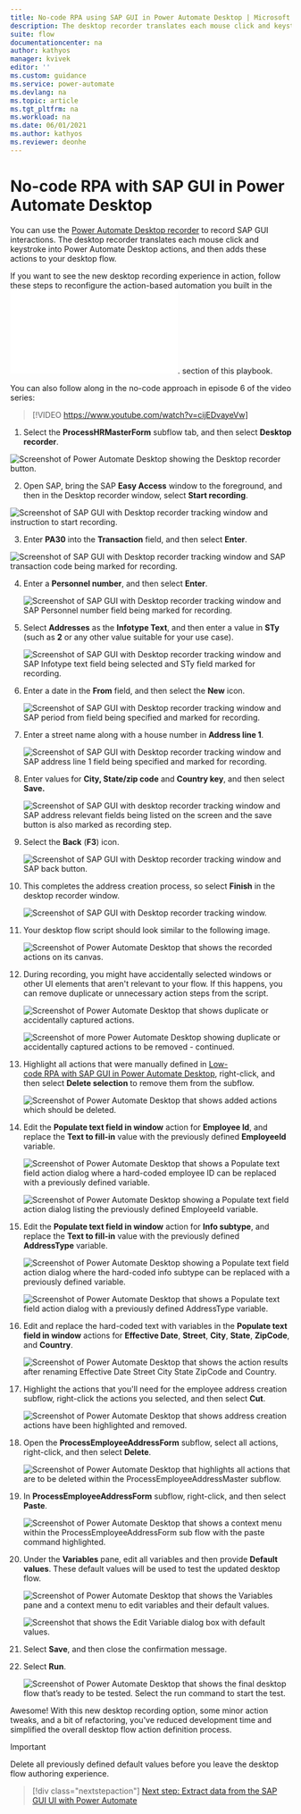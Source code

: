 ```yaml
---
title: No-code RPA using SAP GUI in Power Automate Desktop | Microsoft Docs
description: The desktop recorder translates each mouse click and keystroke into Power Automate Desktop actions and adds them to your desktop flow. 
suite: flow
documentationcenter: na
author: kathyos
manager: kvivek
editor: ''
ms.custom: guidance
ms.service: power-automate
ms.devlang: na
ms.topic: article
ms.tgt_pltfrm: na
ms.workload: na
ms.date: 06/01/2021
ms.author: kathyos
ms.reviewer: deonhe
---
```


# No-code RPA with SAP GUI in Power Automate Desktop  

You can use the [Power Automate Desktop recorder](../../desktop-flows/recording-flow.md) to record SAP GUI interactions. The desktop recorder translates each mouse click and keystroke into Power Automate Desktop actions, and then adds these actions to your desktop flow.

If you want to see the new desktop recording experience in action, follow these steps to reconfigure the action-based automation you built in the ![Low-code RPA with SAP GUI in Power Automate Desktop](action-based-SAP-GUI-automation-manually-overview.md).<!--note from editor: Please check that this link goes where it should.--> section of this playbook.

You can also follow along in the no-code approach in episode 6 of the video series:

> [!VIDEO https://www.youtube.com/watch?v=cijEDvayeVw]

1.  Select the **ProcessHRMasterForm** subflow tab, and then select **Desktop recorder**.

   ![Screenshot of Power Automate Desktop showing the Desktop recorder button.](media/desktop-recorder-button.png)

2.  Open SAP, bring the SAP **Easy Access** window to the foreground, and then in the Desktop recorder window, select **Start recording**. 

   ![Screenshot of SAP GUI with Desktop recorder tracking window and instruction to start recording.](media/desktop-recorder-tracking-window-start-recording.png)

3.  Enter **PA30** into the **Transaction** field, and then select **Enter**.
 
  ![Screenshot of SAP GUI with Desktop recorder tracking window and SAP transaction code being marked for recording.](media/desktop-recorder-tracking-with-SAP-transaction-code.png)

4. Enter a **Personnel number**, and then select **Enter**.

   ![Screenshot of SAP GUI with Desktop recorder tracking window and SAP Personnel number field being marked for recording.](media/desktop-recorder-tracking-with-SAP-personnel-no.png)

5. Select **Addresses** as the **Infotype Text**, and then enter a value in **STy** (such as **2** or any other value suitable for your use case).

   ![Screenshot of SAP GUI with Desktop recorder tracking window and SAP Infotype text field being selected and STy field marked for recording.](media/desktop-recorder-tracking-with-SAP-infotype.png)

6. Enter a date in the **From** field, and then select the **New** icon.

   ![Screenshot of SAP GUI with Desktop recorder tracking window and SAP period from field being specified and marked for recording.](media/desktop-recorder-tracking-with-SAP-period-from.png)

7. Enter a street name along with a house number in **Address line 1**.

   ![Screenshot of SAP GUI with Desktop recorder tracking window and SAP address line 1 field being specified and marked for recording.](media/desktop-recorder-tracking-with-SAP-address-line.png)

8. Enter values for **City, State/zip code** and **Country key**, and then select **Save.**

   ![Screenshot of SAP GUI with desktop recorder tracking window and SAP address relevant fields being listed on the screen and the save button is also marked as recording step.](media/desktop-recorder-tracking-with-SAP-address-fields-and-save-button.png)

9. Select the **Back** (**F3**) icon.

   ![Screenshot of SAP GUI with Desktop recorder tracking window and SAP back button.](media/desktop-recorder-tracking-with-SAP-back-button.png)

10. This completes the address creation process, so select **Finish** in the desktop recorder window.

    ![Screenshot of SAP GUI with Desktop recorder tracking window.](media/SAP-gui-with-desktop-recorder-tracking.png)

11. Your desktop flow script should look similar to the following image.

    ![Screenshot of Power Automate Desktop that shows the recorded actions on its canvas.](media/PAD-showing-recorded-actions.png)

12. During recording, you might have accidentally selected windows or other UI elements that aren't relevant to your flow. If this happens, you can remove duplicate or unnecessary action steps from the script.

    ![Screenshot of Power Automate Desktop that shows duplicate or accidentally captured actions.](media/PAD-showing-actions-to-be-removed.png)

    ![Screenshot of more Power Automate Desktop showing duplicate or accidentally captured actions to be removed - continued.](media/PAD-showing-more-actions-to-be-removed.png)

13. Highlight all actions that were manually defined in [Low-code RPA with SAP GUI in Power Automate Desktop](action-based-sap-gui-automation-manually-overview.md)<!--note from editor: Please check that this is the right link.-->, right-click, and then select **Delete selection** to remove them from the subflow.

    ![Screenshot of Power Automate Desktop that shows added actions which should be deleted.](media/PAD-with-actions-to-be-deleted.png)

14. Edit the **Populate text field in window** action for **Employee Id**, and replace the **Text to fill-in** value with the previously defined **EmployeeId** variable.

    ![Screenshot of Power Automate Desktop that shows a Populate text field action dialog where a hard-coded employee ID can be replaced with a previously defined variable.](media/PAD-with-populate-text-with-hard-coded-employee-id.png)

    ![Screenshot of Power Automate Desktop showing a Populate text field action dialog listing the previously defined EmployeeId variable.](media/PAD-with-populate-text-with-employee-id-variable.png)

15. Edit the **Populate text field in window** action for **Info subtype**, and replace the **Text to fill-in** value with the previously defined **AddressType** variable.

    ![Screenshot of Power Automate Desktop showing a Populate text field action dialog where the hard-coded info subtype can be replaced with a previously defined variable.](media/PAD-with-populate-text-with-info-subtype.png)

    ![Screenshot of Power Automate Desktop that shows a Populate text field action dialog with a previously defined AddressType variable.](media/PAD-with-populate-text-with-addresstype-variable.png) 

16. Edit and replace the hard-coded text with variables in the **Populate text field in window** actions for **Effective Date**, **Street**, **City**, **State**, **ZipCode**, and **Country**.

    ![Screenshot of Power Automate Desktop that shows the action results after renaming Effective Date  Street  City  State  ZipCode  and Country.](media/PAD-after-renaming-fields.png)

17. Highlight the actions that you'll need for the employee address creation subflow, right-click the actions you selected, and then select **Cut**.

    ![Screenshot of Power Automate Desktop that shows address creation actions have been highlighted and removed.](media/PAD-with-address-actions-highlighted.png)

18. Open the **ProcessEmployeeAddressForm** subflow, select all actions, right-click, and then select **Delete**.

    ![Screenshot of Power Automate Desktop that highlights all actions that are to be deleted within the ProcessEmployeeAddressMaster subflow.](media/PAD-with-actions-deleted-in-processemployeeaddressmaster.png)

19. In **ProcessEmployeeAddressForm** subflow, right-click, and then select **Paste**.

    ![Screenshot of Power Automate Desktop that shows a context menu within the ProcessEmployeeAddressForm sub flow with the paste command highlighted.](media/PAD-with-processemployeeaddressmaster-subflow-and-paste.png)

20. Under the **Variables** pane, edit all variables and then provide **Default values**. These default values will be used to test the updated desktop flow.

    ![Screenshot of Power Automate Desktop that shows the Variables pane and a context menu to edit variables and their default values.](media/PAD-with-variables-pane-and-edit-variables.png)

    ![Screenshot that shows the Edit Variable dialog box with default values.](media/edit-variable-dialog-with-default-values.png)

21. Select **Save**, and then close the confirmation message.

22. Select **Run**.

    ![Screenshot of Power Automate Desktop that shows the final desktop flow that’s ready to be tested. Select the run command to start the test.](media/PAD-with-final-UI-flow-ready-to-be-tested.png)

Awesome! With this new desktop recording option, some minor action tweaks, and a bit of refactoring, you've reduced development time and simplified the overall desktop flow action definition process.

>[!IMPORTANT]
>Delete all previously defined default values before you leave the desktop flow authoring experience.

> [!div class="nextstepaction"]
> [Next step: Extract data from the SAP GUI UI with Power Automate](extracting-information-from-sap-gui-ui.md)
